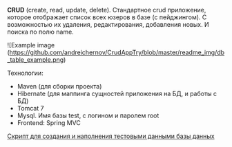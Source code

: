 **CRUD** (create, read, update, delete).
Стандартное crud приложение, которое отображает список всех юзеров в базе (с пейджингом).  С возможностью их удаления, редактирования, добавления новых.  И поиска по полю name. 

![Example image (https://github.com/andreichernov/CrudAppTry/blob/master/readme_img/db_table_example.png)

Технологии: 
*	Maven (для сборки проекта)
*	Hibernate (для маппинга сущностей приложения на БД, и работы с БД)
*	Tomcat 7
*	Mysql. Имя базы test, с логином и паролем root
*	Frontend: Spring MVC

[Скрипт для создания и наполнения тестовыми данными базы данных](https://github.com/andreichernov/CrudAppTry/blob/master/db_script/db_fill_script_javarush.sql)

